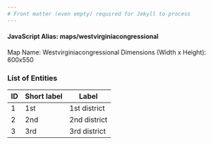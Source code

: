 ```yaml
---
# Front matter (even empty) required for Jekyll to process
---
```


#### JavaScript Alias: maps/westvirginiacongressional

Map Name: Westvirginiacongressional
Dimensions (Width x Height): 600x550





### List of Entities

ID | Short label | Label
---|---|---|
1|1st|1st district
2|2nd|2nd district
3|3rd|3rd district

